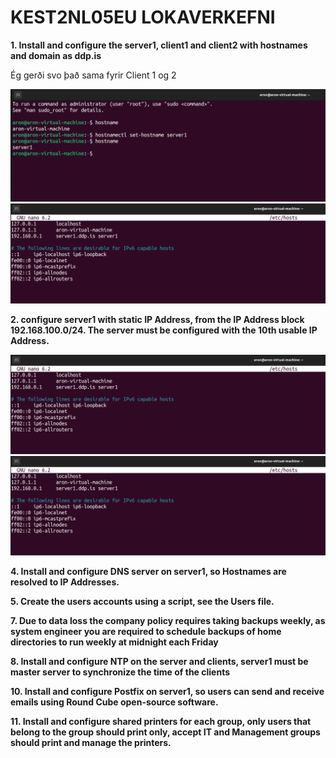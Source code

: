 # KEST2NL05EU LOKAVERKEFNI
**1. Install and configure the server1, client1 and client2 with hostnames and domain as ddp.is**

Ég gerði svo það sama fyrir Client 1 og 2

<img src="Myndir/Hostname-server1.png">
<img src="Myndir/Domain-server1.png">

**2. configure server1 with static IP Address, from the IP Address block 192.168.100.0/24. The server must be configured with the 10th usable IP Address.**

<img src="Myndir/Domain-server1.png">
<img src="Myndir/Domain-server1.png">

**4. Install and configure DNS server on server1, so Hostnames are resolved to IP Addresses.**

**5. Create the users accounts using a script, see the Users file.**

**7. Due to data loss the company policy requires taking backups weekly, as system engineer
you are required to schedule backups of home directories to run weekly at midnight each
Friday**

**8. Install and configure NTP on the server and clients, server1 must be master server to
synchronize the time of the clients**

**10. Install and configure Postfix on server1, so users can send and receive emails using Round
Cube open-source software.**

**11. Install and configure shared printers for each group, only users that belong to the group
should print only, accept IT and Management groups should print and manage the printers.**
